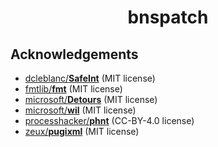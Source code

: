 # <p align="center">bnspatch</p>

## Acknowledgements
- [dcleblanc/**SafeInt**][3.0] (MIT license)
- [fmtlib/**fmt**][3.1] (MIT license)
- [microsoft/**Detours**][3.2] (MIT license)
- [microsoft/**wil**][3.3] (MIT license)
- [processhacker/**phnt**][3.4] (CC-BY-4.0 license)
- [zeux/**pugixml**][3.5] (MIT license)

[3.0]: https://github.com/dcleblanc/SafeInt
[3.1]: https://github.com/fmtlib/fmt
[3.2]: https://github.com/microsoft/Detours
[3.3]: https://github.com/microsoft/wil
[3.4]: https://github.com/processhacker/phnt
[3.5]: https://github.com/zeux/pugixml
